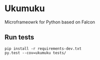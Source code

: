 # Ukumuku

Microframeowrk for Python based on Falcon

## Run tests

    pip install -r requirements-dev.txt
    py.test --cov=ukumuku tests/